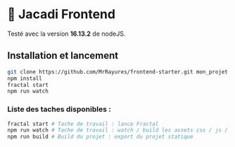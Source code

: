 # :doughnut: Jacadi Frontend
Testé avec la version **16.13.2** de nodeJS.

## Installation et lancement

```bash
git clone https://github.com/MrRayures/frontend-starter.git mon_projet
npm install
fractal start
npm run watch
```

### Liste des taches disponibles :

```bash
fractal start # Tache de travail : lance Fractal
npm run watch # Tache de travail : watch / build les assets css / js / sprite svg
npm run build # Build du projet : export du projet statique
```